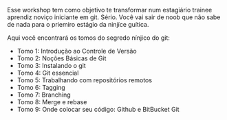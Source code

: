 Esse workshop tem como objetivo te transformar num estagiário trainee aprendiz noviço iniciante em git. Sério. Você vai sair de noob que não sabe de nada para o priemiro estágio da ninjíce guítica.

Aqui você encontrará os tomos do segredo nínjico do git:

-	Tomo 1: Introdução ao Controle de Versão
-	Tomo 2: Noções Básicas de Git
-	Tomo 3: Instalando o git
-	Tomo 4: Git essencial
-	Tomo 5: Trabalhando com repositórios remotos
-	Tomo 6: Tagging
-	Tomo 7: Branching
-	Tomo 8: Merge e rebase
-	Tomo 9: Onde colocar seu código: Github e BitBucket Git
